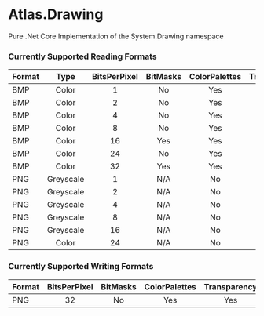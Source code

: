 # Atlas.Drawing
Pure .Net Core Implementation of the System.Drawing namespace

### Currently Supported Reading Formats

| Format        | Type      | BitsPerPixel  | BitMasks | ColorPalettes | Transparency  | Compression | Interlaced |
| ------------- |:---------:|:-------------:|:--------:|:-------------:|:-------------:|:-----------:|:----------:|
| BMP           | Color     | 1             | No       | Yes           | Yes           | No          | N/A        |
| BMP           | Color     | 2             | No       | Yes           | Yes           | No          | N/A        |
| BMP           | Color     | 4             | No       | Yes           | Yes           | RLE4        | N/A        |
| BMP           | Color     | 8             | No       | Yes           | Yes           | RLE8        | N/A        |
| BMP           | Color     | 16            | Yes      | Yes           | Yes           | No          | N/A        |
| BMP           | Color     | 24            | No       | Yes           | No            | No          | N/A        |
| BMP           | Color     | 32            | Yes      | Yes           | No            | No          | N/A        |
| PNG           | Greyscale | 1             | N/A      | No            | No            | zlib        | No         |
| PNG           | Greyscale | 2             | N/A      | No            | No            | zlib        | No         |
| PNG           | Greyscale | 4             | N/A      | No            | No            | zlib        | No         |
| PNG           | Greyscale | 8             | N/A      | No            | No            | zlib        | No         |
| PNG           | Greyscale | 16            | N/A      | No            | No            | zlib        | No         |
| PNG           | Color     | 24            | N/A      | No            | No            | zlib        | No         |

### Currently Supported Writing Formats

| Format        | BitsPerPixel  | BitMasks | ColorPalettes | Transparency  | Compression |
| ------------- |:-------------:|:--------:|:-------------:|:-------------:|:-----------:|
| PNG           | 32            | No       | Yes           | Yes           | zlib        |